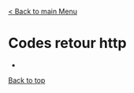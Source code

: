 [< Back to main Menu](https://github.com/gsoulie/Mobile-App-Development/blob/master/angular-formation.md)    

# Codes retour http

* [](#)         


[Back to top](#codes-retour-http)

